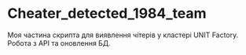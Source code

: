 # Cheater_detected_1984_team
Моя частина скрипта для виявлення чітерів у кластері UNIT Factory. Робота з API та оновлення БД.
